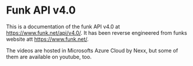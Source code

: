# Funk API v4.0

This is a documentation of the funk API v4.0 at https://www.funk.net/api/v4.0/.
It has been reverse engineered from funks website att https://www.funk.net/.

The videos are hosted in Microsofts Azure Cloud by Nexx, but some of them are available on youtube, too.
